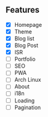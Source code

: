 ## Features

- [x] Homepage
- [x] Theme
- [x] Blog list
- [x] Blog Post
- [x] ISR
- [ ] Portfolio
- [ ] SEO
- [ ] PWA
- [ ] Arch Linux
- [ ] About
- [ ] i18n
- [ ] Loading
- [ ] Pagination
